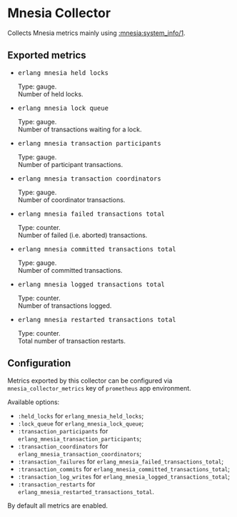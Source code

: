 <style>
/* chrome bug workaround */
.content-inner li pre{overflow: inherit;}
</style>
# Mnesia Collector
Collects Mnesia metrics mainly using
[:mnesia:system_info/1](http://erlang.org/doc/man/mnesia.html#system_info-1).

## Exported metrics

<ul>
  <li>
	<pre>erlang_mnesia_held_locks</pre>
    Type: gauge.<br/>
    Number of held locks.
  </li>
  <li>
    <pre>erlang_mnesia_lock_queue</pre>
    Type: gauge.<br/>
    Number of transactions waiting for a lock.
  </li>
  <li>
    <pre>erlang_mnesia_transaction_participants</pre>
    Type: gauge.<br/>
    Number of participant transactions.
  </li>
  <li>
    <pre>erlang_mnesia_transaction_coordinators</pre>
    Type: gauge.<br/>
    Number of coordinator transactions.
  </li>
  <li>
    <pre>erlang_mnesia_failed_transactions_total</pre>
    Type: counter.<br/>
    Number of failed (i.e. aborted) transactions.
  </li>
  <li>
    <pre>erlang_mnesia_committed_transactions_total</pre>
    Type: gauge.<br/>
    Number of committed transactions.
  </li>
  <li>
    <pre>erlang_mnesia_logged_transactions_total</pre>
    Type: counter.<br/>
    Number of transactions logged.
  </li>
  <li>
    <pre>erlang_mnesia_restarted_transactions_total</pre>
    Type: counter.<br/>
    Total number of transaction restarts.
  </li>
</ul>

## Configuration

Metrics exported by this collector can be configured via
`mnesia_collector_metrics` key of `prometheus` app environment.

Available options:
 - `:held_locks` for `erlang_mnesia_held_locks`;
 - `:lock_queue` for `erlang_mnesia_lock_queue`;
 - `:transaction_participants` for `erlang_mnesia_transaction_participants`;
 - `:transaction_coordinators` for `erlang_mnesia_transaction_coordinators`;
 - `:transaction_failures` for `erlang_mnesia_failed_transactions_total`;
 - `:transaction_commits` for `erlang_mnesia_committed_transactions_total`;
 - `:transaction_log_writes` for `erlang_mnesia_logged_transactions_total`;
 - `:transaction_restarts` for `erlang_mnesia_restarted_transactions_total`.

By default all metrics are enabled.
